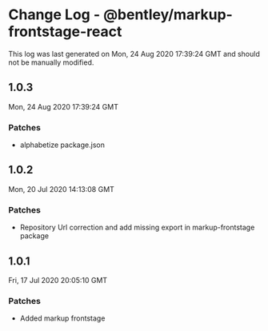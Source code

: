 # Change Log - @bentley/markup-frontstage-react

This log was last generated on Mon, 24 Aug 2020 17:39:24 GMT and should not be manually modified.

## 1.0.3
Mon, 24 Aug 2020 17:39:24 GMT

### Patches

- alphabetize package.json

## 1.0.2
Mon, 20 Jul 2020 14:13:08 GMT

### Patches

- Repository Url correction and add missing export in  markup-frontstage package

## 1.0.1
Fri, 17 Jul 2020 20:05:10 GMT

### Patches

- Added markup frontstage

